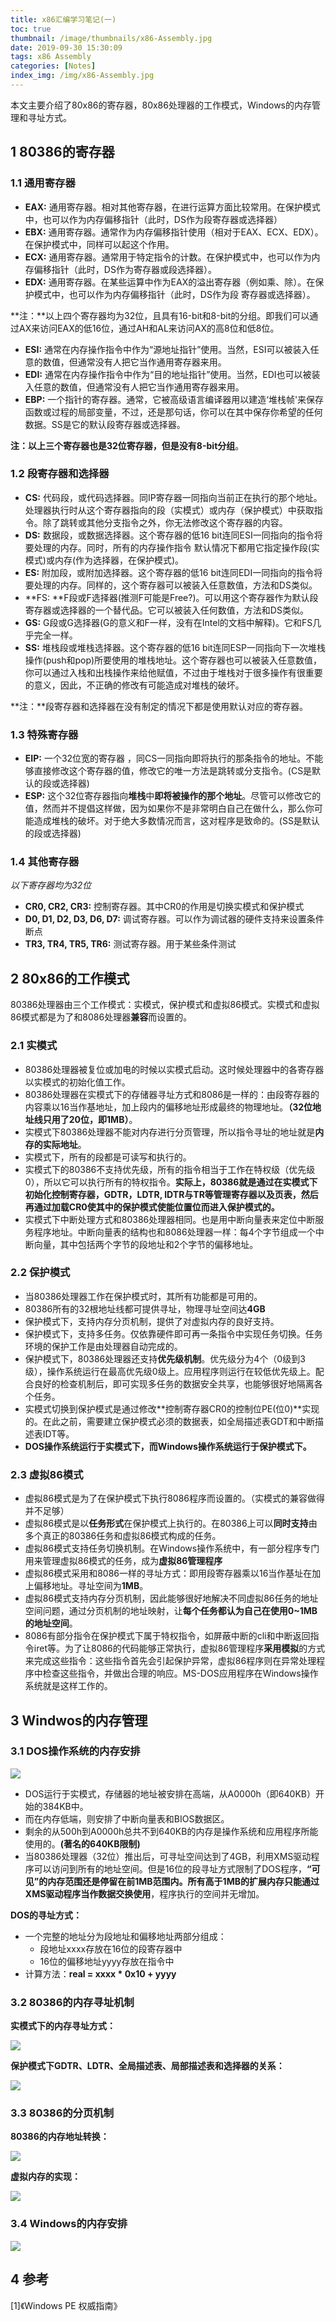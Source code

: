 ```yaml
---
title: x86汇编学习笔记(一)
toc: true
thumbnail: /image/thumbnails/x86-Assembly.jpg
date: 2019-09-30 15:30:09
tags: x86 Assembly
categories: [Notes]
index_img: /img/x86-Assembly.jpg
---
```


本文主要介绍了80x86的寄存器，80x86处理器的工作模式，Windows的内存管理和寻址方式。

<!-- more -->
## 1 80386的寄存器

### 1.1 通用寄存器

- **EAX:** 通用寄存器。相对其他寄存器，在进行运算方面比较常用。在保护模式中，也可以作为内存偏移指针（此时，DS作为段寄存器或选择器）
- **EBX:** 通用寄存器。通常作为内存偏移指针使用（相对于EAX、ECX、EDX）。在保护模式中，同样可以起这个作用。
- **ECX:** 通用寄存器。通常用于特定指令的计数。在保护模式中，也可以作为内存偏移指针（此时，DS作为寄存器或段选择器）。
- **EDX:** 通用寄存器。在某些运算中作为EAX的溢出寄存器（例如乘、除）。在保护模式中，也可以作为内存偏移指针（此时，DS作为段 寄存器或选择器）。

**注：**以上四个寄存器均为32位，且具有16-bit和8-bit的分组。即我们可以通过AX来访问EAX的低16位，通过AH和AL来访问AX的高8位和低8位。



- **ESI:** 通常在内存操作指令中作为“源地址指针”使用。当然，ESI可以被装入任意的数值，但通常没有人把它当作通用寄存器来用。
- **EDI:** 通常在内存操作指令中作为“目的地址指针”使用。当然，EDI也可以被装入任意的数值，但通常没有人把它当作通用寄存器来用。
- **EBP:** 一个指针的寄存器。通常，它被高级语言编译器用以建造‘堆栈帧'来保存函数或过程的局部变量，不过，还是那句话，你可以在其中保存你希望的任何数据。SS是它的默认段寄存器或选择器。

**注：**以上三个寄存器也是32位寄存器，但是**没有8-bit分组**。

### 1.2 段寄存器和选择器

- **CS:** 代码段，或代码选择器。同IP寄存器一同指向当前正在执行的那个地址。处理器执行时从这个寄存器指向的段（实模式）或内存（保护模式）中获取指令。除了跳转或其他分支指令之外，你无法修改这个寄存器的内容。
- **DS:** 数据段，或数据选择器。这个寄存器的低16 bit连同ESI一同指向的指令将要处理的内存。同时，所有的内存操作指令 默认情况下都用它指定操作段(实模式)或内存(作为选择器，在保护模式)。
- **ES:** 附加段，或附加选择器。这个寄存器的低16 bit连同EDI一同指向的指令将要处理的内存。同样的，这个寄存器可以被装入任意数值，方法和DS类似。
- **FS: **F段或F选择器(推测F可能是Free?)。可以用这个寄存器作为默认段寄存器或选择器的一个替代品。它可以被装入任何数值，方法和DS类似。
- **GS:** G段或G选择器(G的意义和F一样，没有在Intel的文档中解释)。它和FS几乎完全一样。
- **SS:** 堆栈段或堆栈选择器。这个寄存器的低16 bit连同ESP一同指向下一次堆栈操作(push和pop)所要使用的堆栈地址。这个寄存器也可以被装入任意数值，你可以通过入栈和出栈操作来给他赋值，不过由于堆栈对于很多操作有很重要的意义，因此，不正确的修改有可能造成对堆栈的破坏。

**注：**段寄存器和选择器在没有制定的情况下都是使用默认对应的寄存器。

### 1.3 特殊寄存器

- **EIP:** 一个32位宽的寄存器 ，同CS一同指向即将执行的那条指令的地址。不能够直接修改这个寄存器的值，修改它的唯一方法是跳转或分支指令。(CS是默认的段或选择器)
- **ESP:** 这个32位寄存器指向**堆栈**中**即将被操作的那个地址**。尽管可以修改它的值，然而并不提倡这样做，因为如果你不是非常明白自己在做什么，那么你可能造成堆栈的破坏。对于绝大多数情况而言，这对程序是致命的。(SS是默认的段或选择器)

### 1.4 其他寄存器

*以下寄存器均为32位*

- **CR0, CR2, CR3:** 控制寄存器。其中CR0的作用是切换实模式和保护模式
- **D0, D1, D2, D3, D6, D7:** 调试寄存器。可以作为调试器的硬件支持来设置条件断点
- **TR3, TR4, TR5, TR6:** 测试寄存器。用于某些条件测试

## 2 80x86的工作模式

80386处理器由三个工作模式：实模式，保护模式和虚拟86模式。实模式和虚拟86模式都是为了和8086处理器**兼容**而设置的。

### 2.1 实模式

- 80386处理器被复位或加电的时候以实模式启动。这时候处理器中的各寄存器以实模式的初始化值工作。
- 80386处理器在实模式下的存储器寻址方式和8086是一样的：由段寄存器的内容乘以16当作基地址，加上段内的偏移地址形成最终的物理地址。**（32位地址线只用了20位，即1MB）**。
- 实模式下80386处理器不能对内存进行分页管理，所以指令寻址的地址就是**内存的实际地址**。
- 实模式下，所有的段都是可读写和执行的。
- 实模式下的80386不支持优先级，所有的指令相当于工作在特权级（优先级0），所以它可以执行所有的特权指令。**实际上，80386就是通过在实模式下初始化控制寄存器，GDTR，LDTR, IDTR与TR等管理寄存器以及页表，然后再通过加载CR0使其中的保护模式使能位置位而进入保护模式的。**
- 实模式下中断处理方式和80386处理器相同。也是用中断向量表来定位中断服务程序地址。中断向量表的结构也和8086处理器一样：每4个字节组成一个中断向量，其中包括两个字节的段地址和2个字节的偏移地址。

### 2.2 保护模式

- 当80386处理器工作在保护模式时，其所有功能都是可用的。
- 80386所有的32根地址线都可提供寻址，物理寻址空间达**4GB**
- 保护模式下，支持内存分页机制，提供了对虚拟内存的良好支持。
- 保护模式下，支持多任务。仅依靠硬件即可再一条指令中实现任务切换。任务环境的保护工作是由处理器自动完成的。
- 保护模式下，80386处理器还支持**优先级机制**。优先级分为4个（0级到3级），操作系统运行在最高优先级0级上。应用程序则运行在较低优先级上。配合良好的检查机制后，即可实现多任务的数据安全共享，也能够很好地隔离各个任务。
- 实模式切换到保护模式是通过修改**控制寄存器CR0的控制位PE(位0)**实现的。在此之前，需要建立保护模式必须的数据表，如全局描述表GDT和中断描述表IDT等。
- **DOS操作系统运行于实模式下，而Windows操作系统运行于保护模式下。**

### 2.3 虚拟86模式

- 虚拟86模式是为了在保护模式下执行8086程序而设置的。（实模式的兼容做得并不足够）
- 虚拟86模式是以**任务形式**在保护模式上执行的。在80386上可以**同时支持**由多个真正的80386任务和虚拟86模式构成的任务。
- 虚拟86模式支持任务切换机制。在Windows操作系统中，有一部分程序专门用来管理虚拟86模式的任务，成为**虚拟86管理程序**
- 虚拟86模式采用和8086一样的寻址方式：即用段寄存器乘以16当作基址在加上偏移地址。寻址空间为**1MB**。
- 虚拟86模式支持内存分页机制，因此能够很好地解决不同虚拟86任务的地址空间问题，通过分页机制的地址映射，让**每个任务都认为自己在使用0~1MB的地址空间**。
- 8086有部分指令在保护模式下属于特权指令，如屏蔽中断的cli和中断返回指令iret等。为了让8086的代码能够正常执行，虚拟86管理程序**采用模拟**的方式来完成这些指令：这些指令首先会引起保护异常，虚拟86程序则在异常处理程序中检查这些指令，并做出合理的响应。MS-DOS应用程序在Windows操作系统就是这样工作的。

## 3 Windwos的内存管理

### 3.1 DOS操作系统的内存安排

![](https://raw.githubusercontent.com/QGrain/picBed/master/img/20190930151927.png)

- DOS运行于实模式，存储器的地址被安排在高端，从A0000h（即640KB）开始的384KB中。
- 而在内存低端，则安排了中断向量表和BIOS数据区。
- 剩余的从500h到A0000h总共不到640KB的内存是操作系统和应用程序所能使用的。**(著名的640KB限制)**
- 当80386处理器（32位）推出后，可寻址空间达到了4GB，利用XMS驱动程序可以访问到所有的地址空间。但是16位的段寻址方式限制了DOS程序，**“可见”**的内存范围还是停留在前1MB范围内。所有高于1MB的扩展内存**只能通过XMS驱动程序当作数据交换使用**，程序执行的空间并无增加。



**DOS的寻址方式：**

- 一个完整的地址分为段地址和偏移地址两部分组成：
  - 段地址xxxx存放在16位的段寄存器中
  - 16位的偏移地址yyyy存放在指令中
- 计算方法：**real = xxxx * 0x10 + yyyy**

### 3.2 80386的内存寻址机制

**实模式下的内存寻址方式：**

![](https://raw.githubusercontent.com/QGrain/picBed/master/img/20190930152012.png)

**保护模式下GDTR、LDTR、全局描述表、局部描述表和选择器的关系：**

![](https://raw.githubusercontent.com/QGrain/picBed/master/img/20190930152046.png)

### 3.3 80386的分页机制

**80386的内存地址转换：**

![](https://raw.githubusercontent.com/QGrain/picBed/master/img/20190930152119.png)

**虚拟内存的实现：**

![](https://raw.githubusercontent.com/QGrain/picBed/master/img/20190930152137.png)

### 3.4 Windows的内存安排

![](https://raw.githubusercontent.com/QGrain/picBed/master/img/20190930152203.png)

## 4 参考

[1]《Windows PE 权威指南》


